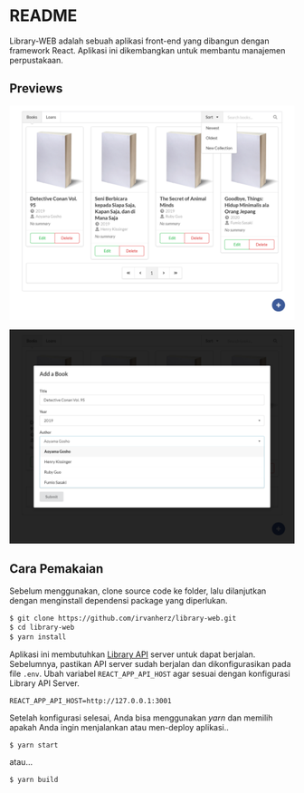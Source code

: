 # README

Library-WEB adalah sebuah aplikasi front-end yang dibangun dengan framework React. Aplikasi ini dikembangkan untuk membantu manajemen perpustakaan.

## Previews

![Screenshot 1](./docs/screenshot_1.png)

![Screenshot 1](./docs/screenshot_2.png)


## Cara Pemakaian
Sebelum menggunakan, clone source code ke folder, lalu dilanjutkan dengan menginstall dependensi package yang diperlukan.
```sh
$ git clone https://github.com/irvanherz/library-web.git
$ cd library-web
$ yarn install
```
Aplikasi ini membutuhkan [Library API](https://github.com/irvanherz/library) server untuk dapat berjalan. Sebelumnya, pastikan API server sudah berjalan dan dikonfigurasikan pada file `.env`.  Ubah variabel `REACT_APP_API_HOST` agar sesuai dengan konfigurasi Library API Server.

```
REACT_APP_API_HOST=http://127.0.0.1:3001
```

Setelah konfigurasi selesai, Anda bisa menggunakan *yarn* dan memilih apakah Anda ingin menjalankan atau men-deploy aplikasi..
```
$ yarn start
```
atau...
```
$ yarn build
```
